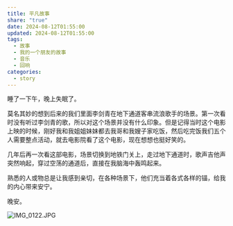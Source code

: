 ```yaml
---
title: 平凡故事
share: "true"
date: 2024-08-12T01:55:00
updated: 2024-08-12T01:55:00
tags:
  - 故事
  - 我的一个朋友的故事
  - 音乐
  - 回响
categories:
  - story
---
```

睡了一下午，晚上失眠了。

莫名其妙的想到后来的我们里面李剑青在地下通道客串流浪歌手的场景。第一次看时没有听过李剑青的歌，所以对这个场景并没有什么印象。但是记得当时这个电影上映的时候，刚好我和我姐姐妹妹都去我哥和我嫂子家吃饭，然后吃完饭我们五个人需要整点活动，就去电影院看了这个电影，现在想想也挺好笑的。

几年后再一次看这部电影，场景切换到地铁门关上，走过地下通道时，歌声吉他声突然响起，穿过空荡的通道后，直接在我脑海中轰鸣起来。

熟悉的人或物总是让我感到亲切，在各种场景下，他们充当着各式各样的锚，给我的内心带来安宁。

晚安。

![IMG_0122.JPG](https://alist.kong.vision/d/r2/_imageStore/2024/08/19/20240819225823.JPG)
